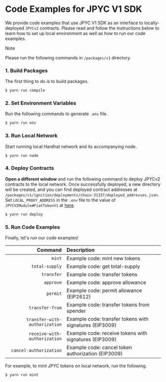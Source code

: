 # Code Examples for JPYC V1 SDK

We provide code examples that use JPYC V1 SDK as an interface to locally-deployed `JPYCv2` contracts. Please read and follow the instructions below to learn how to set up local environment as well as how to run our code examples.

> [!NOTE]
> Please run the following commands in `/packages/v1` directory.

### 1. Build Packages

The first thing to do is to build packages.

```sh
$ yarn run compile
```

### 2. Set Environment Variables

Run the following commands to generate `.env` file.

```sh
$ yarn run env
```

### 3. Run Local Network

Start running local Hardhat network and its accompanying node.

```sh
$ yarn run node
```

### 4. Deploy Contracts

**Open a different window** and run the following command to deploy JPYCv2 contracts to the local network. Once successfully deployed, a new directory will be created, and you can find deployed contract addresses at `/packages/v1/ignition/deployments/chain-31337/deployed_addresses.json`. Set `LOCAL_PROXY_ADDRESS` in the `.env` file to the value of `JPYCV2Module#FiatTokenV1` at [here](./ignition/deployments/chain-31337/deployed_addresses.json).

```sh
$ yarn run deploy
```

### 5. Run Code Examples

Finally, let's run our code examples!

|                       Command | Description                                             |
| ----------------------------: | :------------------------------------------------------ |
|                        `mint` | Example code: mint new tokens                           |
|                `total-supply` | Example code: get total-supply                          |
|                    `transfer` | Example code: transfer tokens                           |
|                     `approve` | Example code: approve allowance                         |
|                      `permit` | Example code: permit allowance (EIP2612)                |
|               `transfer-from` | Example code: transfer tokens from spender              |
| `transfer-with-authorization` | Example code: transfer tokens with signatures (EIP3009) |
|  `receive-with-authorization` | Example code: receive tokens with signatures (EIP3009)  |
|        `cancel-authorization` | Example code: cancel token authorization (EIP3009)      |

For example, to mint JPYC tokens on local network, run the following.

```sh
$ yarn run mint
```
